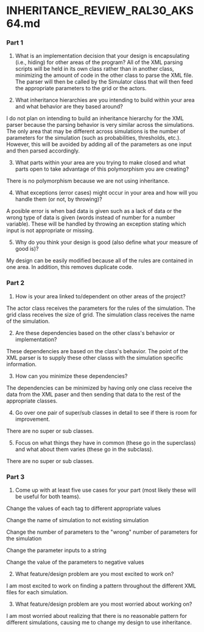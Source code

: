 INHERITANCE_REVIEW_RAL30_AKS64.md
====
### Part 1
1. What is an implementation decision that your design is encapsulating (i.e., hiding) for other areas of the program?
All of the XML parsing scripts will be held in its own class rather than in another class, minimizing the amount of code in the other class to parse the XML file. The parser will then be called by the Simulator class that will then feed the appropriate parameters to the grid or the actors. 

2. What inheritance hierarchies are you intending to build within your area and what behavior are they based around?

I do not plan on intending to build an inheritance hierarchy for the XML parser because the parsing behavior is very similar across the simulations. The only area that may be different across simulations is the number of parameters for the simulation (such as probabilities, thresholds, etc.). However, this will be avoided by adding all of the parameters as one input and then parsed accordingly.

3. What parts within your area are you trying to make closed and what parts open to take advantage of this polymorphism you are creating?

There is no polymorphism because we are not using inheritance. 


4. What exceptions (error cases) might occur in your area and how will you handle them (or not, by throwing)?

A posible error is when bad data is given such as a lack of data or the wrong type of data is given (words instead of number for a number variable). These will be handled by throwing an exception stating which input is not appropriate or missing. 

5. Why do you think your design is good (also define what your measure of good is)?

My design can be easily modified because all of the rules are contained in one area. In addition, this removes duplicate code. 


### Part 2
1. How is your area linked to/dependent on other areas of the project?

The actor class receives the parameters for the rules of the simulation. The grid class receives the size of grid. The simulation class receives the name of the simulation. 

2. Are these dependencies based on the other class's behavior or implementation?

These dependencies are based on the class's behavior. The point of the XML parser is to supply these other classs with the simulation specific information. 

3. How can you minimize these dependencies?

The dependencies can be minimized by having only one class receive the data from the XML paser and then sending that data to the rest of the appropriate classes.

4. Go over one pair of super/sub classes in detail to see if there is room for improvement.

There are no super or sub classes.
 
5. Focus on what things they have in common (these go in the superclass) and what about them varies (these go in the subclass).

There are no super or sub classes.

### Part 3
1. Come up with at least five use cases for your part (most likely these will be useful for both teams).

Change the values of each tag to different appropriate values

Change the name of simulation to not existing simulation

Change the number of parameters to the "wrong" number of parameters for the simulation

Change the parameter inputs to a string

Change the value of the parameters to negative values


2. What feature/design problem are you most excited to work on?

I am most excited to work on finding a pattern throughout the different XML files for each simulation. 

3. What feature/design problem are you most worried about working on?

I am most worried about realizing that there is no reasonable pattern for different simulations, causing me to change my design to use inheritance. 

